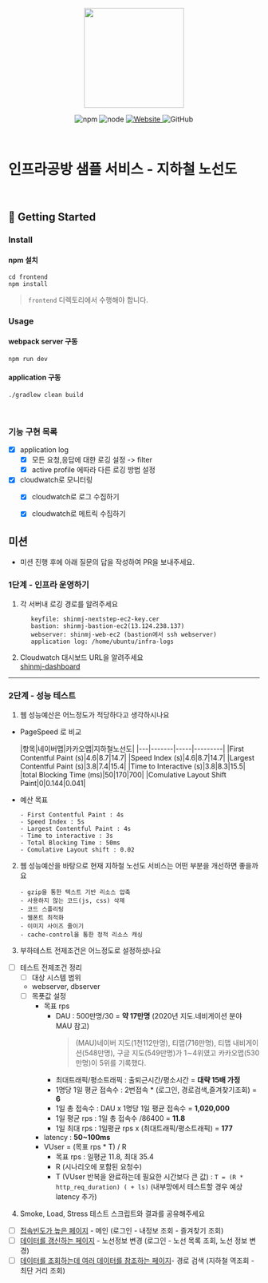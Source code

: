 <p align="center">
    <img width="200px;" src="https://raw.githubusercontent.com/woowacourse/atdd-subway-admin-frontend/master/images/main_logo.png"/>
</p>
<p align="center">
  <img alt="npm" src="https://img.shields.io/badge/npm-%3E%3D%205.5.0-blue">
  <img alt="node" src="https://img.shields.io/badge/node-%3E%3D%209.3.0-blue">
  <a href="https://edu.nextstep.camp/c/R89PYi5H" alt="nextstep atdd">
    <img alt="Website" src="https://img.shields.io/website?url=https%3A%2F%2Fedu.nextstep.camp%2Fc%2FR89PYi5H">
  </a>
  <img alt="GitHub" src="https://img.shields.io/github/license/next-step/atdd-subway-service">
</p>

<br>

# 인프라공방 샘플 서비스 - 지하철 노선도

<br>

## 🚀 Getting Started

### Install
#### npm 설치
```
cd frontend
npm install
```
> `frontend` 디렉토리에서 수행해야 합니다.

### Usage
#### webpack server 구동
```
npm run dev
```
#### application 구동
```
./gradlew clean build
```
<br>

### 기능 구현 목록
- [x] application log
    - [x] 모든 요청,응답에 대한 로깅 설정 -> filter
    - [x] active profile 에따라 다른 로깅 방법 설정
- [x] cloudwatch로 모니터링
    - [x] cloudwatch로 로그 수집하기
    - [x] cloudwatch로 메트릭 수집하기


## 미션

* 미션 진행 후에 아래 질문의 답을 작성하여 PR을 보내주세요.

### 1단계 - 인프라 운영하기
1. 각 서버내 로깅 경로를 알려주세요
   <br>
   ```text
      keyfile: shinmj-nextstep-ec2-key.cer
      bastion: shinmj-bastion-ec2(13.124.238.137)
      webserver: shinmj-web-ec2 (bastion에서 ssh webserver)
      application log: /home/ubuntu/infra-logs
   ```

2. Cloudwatch 대시보드 URL을 알려주세요
   <br>
   [shinmj-dashboard](https://ap-northeast-2.console.aws.amazon.com/cloudwatch/home?region=ap-northeast-2#dashboards:name=shinmj-dashboard)

---

### 2단계 - 성능 테스트
1. 웹 성능예산은 어느정도가 적당하다고 생각하시나요
- PageSpeed 로 비교

  |항목|네이버맵|카카오맵|지하철노선도|
       |---|-------|-----|---------|
  |First Contentful Paint (s)|4.6|8.7|14.7|
  |Speed Index (s)|4.6|8.7|14.7|
  |Largest Contentful Paint (s)|3.8|7.4|15.4|
  |Time to Interactive (s)|3.8|8.3|15.5|
  |total Blocking Time (ms)|50|170|700|
  |Comulative Layout Shift Paint|0|0.144|0.041|

- 예산 목표
    ```text
    - First Contentful Paint : 4s
    - Speed Index : 5s
    - Largest Contentful Paint : 4s
    - Time to interactive : 3s
    - Total Blocking Time : 50ms
    - Comulative Layout shift : 0.02
    ```

2. 웹 성능예산을 바탕으로 현재 지하철 노선도 서비스는 어떤 부분을 개선하면 좋을까요
    ```text
    - gzip을 통한 텍스트 기반 리소스 압축
    - 사용하지 않는 코드(js, css) 삭제
    - 코드 스플리팅
    - 웹폰트 최적화
    - 이미지 사이즈 줄이기
    - cache-control을 통한 정적 리소스 캐싱
    ```

3. 부하테스트 전제조건은 어느정도로 설정하셨나요
- [ ] 테스트 전제조건 정리
    - [ ] 대상 시스템 범위
    - webserver, dbserver
    - [ ] 목푯값 설정
        - 목표 rps
            - DAU : 500만명/30 = **약 17만명** (2020년 지도.네비게이션 분야 MAU 참고)
              > (MAU)네이버 지도(1천112만명), 티맵(716만명), 티맵 내비게이션(548만명), 구글 지도(549만명)가 1∼4위였고 카카오맵(530만명)이 5위를 기록했다.
            - 최대트래픽/평소트래픽 : 출퇴근시간/평소시간 = **대략 15배 가정**
            - 1명당 1일 평균 접속수 : 2번접속 * (로그인, 경로검색,즐겨찾기조회) = **6**
            - 1일 총 접속수 : DAU x 1명당 1일 평균 접속수 = **1,020,000**
            - 1일 평균 rps : 1일 총 접속수 /86400 = **11.8**
            - 1일 최대 rps : 1일평균 rps x (최대트래픽/평소트래픽) = **177**
        - latency : **50~100ms**
        - VUser = (목표 rps * T) / R
            - 목표 rps : 일평균 11.8, 최대 35.4
            - R (시나리오에 포함된 요청수)
            - T (VUser 반복을 완료하는데 필요한 시간보다 큰 값) :
              `T = (R * http_req_duration) ( + ls)`  (내부망에서 테스트할 경우 예상 latency 추가)

4. Smoke, Load, Stress 테스트 스크립트와 결과를 공유해주세요
- [ ] [접속빈도가 높은 페이지](./k6-scripts/frequency/README.md)  -  메인 (로그인 - 내정보 조회 - 즐겨찾기 조회)
- [ ] [데이터를 갱신하는 페이지](./k6-scripts/updated/README.md) - 노선정보 변경 (로그인 - 노선 목록 조회, 노선 정보 변경)
- [ ] [데이터를 조회하는데 여러 데이터를 참조하는 페이지](./k6-scripts/reference/README.md)- 경로 검색 (지하철 역조회 - 최단 거리 조회)